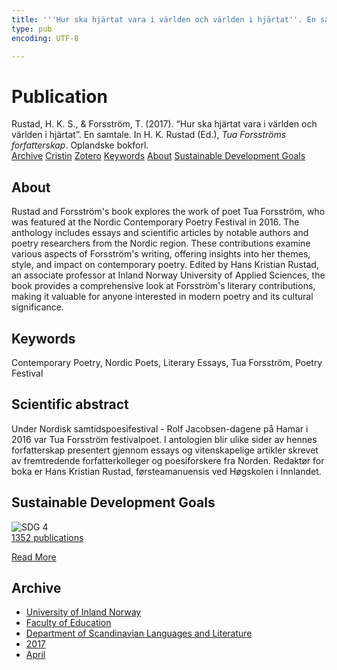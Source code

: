 ```yaml
---
title: '''Hur ska hjärtat vara i världen och världen i hjärtat''. En samtale'
type: pub
encoding: UTF-8

---
```

<h1>Publication</h1>
<article id="csl-bib-container-QLBGWFBG" class="csl-bib-container">
  <div class="csl-bib-body"> <div class="csl-entry">Rustad, H. K. S., &#38; Forsström, T. (2017). “Hur ska hjärtat vara i världen och världen i hjärtat”. En samtale. In H. K. Rustad (Ed.), <i>Tua Forsströms forfatterskap</i>. Oplandske bokforl.</div> </div>
  <div class="csl-bib-buttons">
    <a href="#taxonomy-article-QLBGWFBG" alt="archive" class="csl-bib-button">Archive</a>
    <a href="https://app.cristin.no/results/show.jsf?id=1464401" alt="Cristin" class="csl-bib-button">Cristin</a>
    <a href="http://zotero.org/groups/5881554/items/QLBGWFBG" alt="Zotero" class="csl-bib-button">Zotero</a>
    <a href="#keywords-article-QLBGWFBG" alt="keywords" class="csl-bib-button">Keywords</a>
    <a href="#about-article-QLBGWFBG" alt="about_pub" class="csl-bib-button">About</a>
    <a href="#sdg-article-QLBGWFBG" alt="sdg" class="csl-bib-button">Sustainable Development Goals</a>
  </div>
  <div id="csl-bib-meta-container-QLBGWFBG"></div>
</article>
<div id="csl-bib-meta-QLBGWFBG" class="csl-bib-meta">
  <article id="about-article-QLBGWFBG" class="about_pub-article">
    <h1>About</h1>
    Rustad and Forsström's book explores the work of poet Tua Forsström, who was featured at the Nordic Contemporary Poetry Festival in 2016. The anthology includes essays and scientific articles by notable authors and poetry researchers from the Nordic region. These contributions examine various aspects of Forsström's writing, offering insights into her themes, style, and impact on contemporary poetry. Edited by Hans Kristian Rustad, an associate professor at Inland Norway University of Applied Sciences, the book provides a comprehensive look at Forsström's literary contributions, making it valuable for anyone interested in modern poetry and its cultural significance.
  </article>
  <article id="keywords-article-QLBGWFBG" class="keywords-article">
    <h1>Keywords</h1>
    Contemporary Poetry, Nordic Poets, Literary Essays, Tua Forsström, Poetry Festival
  </article>
  <article id="abstract-article-QLBGWFBG" class="abstract-article">
    <h1>Scientific abstract</h1>
    Under Nordisk samtidspoesifestival - Rolf Jacobsen-dagene på Hamar i 2016 var Tua Forsström festivalpoet. I antologien blir ulike sider av hennes forfatterskap presentert gjennom essays og vitenskapelige artikler skrevet av fremtredende forfatterkolleger og poesiforskere fra Norden. Redaktør for boka er Hans Kristian Rustad, førsteamanuensis ved Høgskolen i Innlandet.
  </article>
  <article id="sdg-article-QLBGWFBG" class="sdg-article">
    <h1>Sustainable Development Goals</h1>
    <div class="sdg-container"><div id="sdg4" class="sdg">
        <img src="{{< params subfolder >}}images/sdg/sdg04_en.png" class="image" alt="SDG 4">
        <div class="sdg-overlay">
          <a href="{{< params subfolder >}}en/archive/?sdg=4#archive" class="sdg-publication-count"><span>1352</span> publications</a>
          <p><a href="https://sdgs.un.org/goals/goal4" class="sdg-read-more">Read More</a></p>
        </div>
      </div></div>
  </article>
  <article id="taxonomy-article-QLBGWFBG" class="taxonomy-article">
    <h1>Archive</h1>
    <ul>
      <li><a href="{{< params subfolder >}}en/archive/?key=3DCRN523">University of Inland Norway</a></li>
      <li><a href="{{< params subfolder >}}en/archive/?key=WYNZA47F">Faculty of Education</a></li>
      <li><a href="{{< params subfolder >}}en/archive/?key=T9U6ILTU">Department of Scandinavian Languages and Literature</a></li>
      <li><a href="{{< params subfolder >}}en/archive/?key=ZXPJXTL9">2017</a></li>
      <li><a href="{{< params subfolder >}}en/archive/?key=Y8Z5G3TS">April</a></li>
    </ul>
  </article>
</div>
